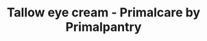 ---
title: "Tallow eye cream - Primalcare by Primalpantry"
description: "Hydrate and moisturise your skin with unwhipped tallow balm from Primalcare, NZ’s most trusted tallow skincare."
type: custom
layout: products/tallow-eye-cream
wipe: true
bootstrap5: true
---